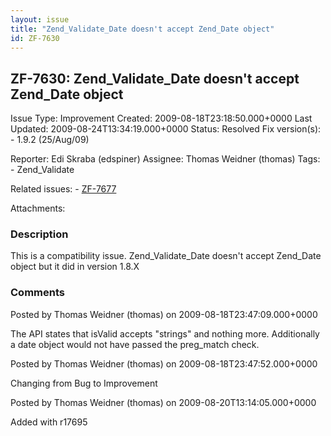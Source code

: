 ```yaml
---
layout: issue
title: "Zend_Validate_Date doesn't accept Zend_Date object"
id: ZF-7630
---
```


ZF-7630: Zend\_Validate\_Date doesn't accept Zend\_Date object
--------------------------------------------------------------

 Issue Type: Improvement Created: 2009-08-18T23:18:50.000+0000 Last Updated: 2009-08-24T13:34:19.000+0000 Status: Resolved Fix version(s): - 1.9.2 (25/Aug/09)
 
 Reporter:  Edi Skraba (edspiner)  Assignee:  Thomas Weidner (thomas)  Tags: - Zend\_Validate
 
 Related issues: - [ZF-7677](/issues/browse/ZF-7677)
 
 Attachments: 
### Description

This is a compatibility issue. Zend\_Validate\_Date doesn't accept Zend\_Date object but it did in version 1.8.X

 

 

### Comments

Posted by Thomas Weidner (thomas) on 2009-08-18T23:47:09.000+0000

The API states that isValid accepts "strings" and nothing more. Additionally a date object would not have passed the preg\_match check.

 

 

Posted by Thomas Weidner (thomas) on 2009-08-18T23:47:52.000+0000

Changing from Bug to Improvement

 

 

Posted by Thomas Weidner (thomas) on 2009-08-20T13:14:05.000+0000

Added with r17695

 

 